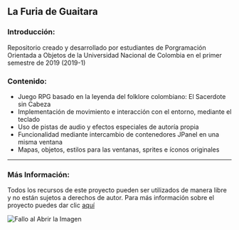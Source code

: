 ## **La Furia de Guaitara** ##
### Introducción:
Repositorio creado y desarrollado por estudiantes de Porgramación Orientada a Objetos
de la Universidad Nacional de Colombia en el primer semestre de 2019 (2019-1)
### Contenido:
- Juego RPG basado en la leyenda del folklore colombiano: El Sacerdote sin Cabeza
- Implementación de movimiento e interacción con el entorno, mediante el teclado
- Uso de pistas de audio y efectos especiales de autoría propia
- Funcionalidad mediante intercambio de contenedores JPanel en una misma ventana
- Mapas, objetos, estilos para las ventanas, sprites e íconos originales
* * *
### Más Información:
Todos los recursos de este proyecto pueden ser utilizados de manera libre y no están sujetos a derechos de autor.
Para más información sobre el proyecto puedes dar clic [aquí](https://www.lucidchart.com/documents/view/81cc0eee-79b4-4216-942a-da2121683ecd/0)

![Fallo al Abrir la Imagen](https://ibb.co/fqqMRXc "__Electrónica al Poder - 2019__")